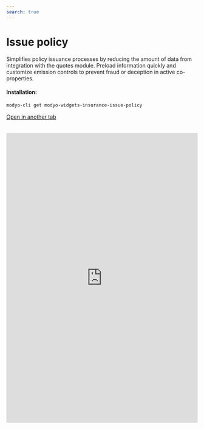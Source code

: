 ```yaml
---
search: true
---
```


# Issue policy

Simplifies policy issuance processes by reducing the amount of data from integration with the quotes module. Preload information quickly and customize emission controls to prevent fraud or deception in active co-properties.

#### Installation:

```bash
modyo-cli get modyo-widgets-insurance-issue-policy
```

[Open in another tab](https://widgets.modyo.com/seguros/broker/emitir-poliza)

 <iframe id="widgetFrame" src="https://widgets.modyo.com/seguros/broker/emitir-poliza" width="100%" frameBorder="0"  style="min-height:762px;overflow:auto;margin-top:20px;"/> 

| Feature      | Description                                                                                                                                                                                                             |
|--------------------|-------------------------------------------------------------------------------------------------------------------------------------------------------------------------------------------------------------------------|
| Saved           | Not always intermediaries have all the data at hand, help them with options that generate draft policies without losing that issue.                                                                   |
| Effective Dates | Allow your intermediaries to select only the effective date or type of Co-Ownership to be insured. Save time filling data by integrating these steps with the information collected in the quoter. |
| Overview            | Presents a summary of the quote before generating it to validate hedges, deductibles and offers the option to display the premium increase percentages selected in the quote.                       |
